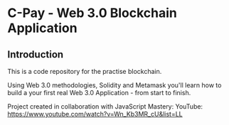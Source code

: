 # C-Pay - Web 3.0 Blockchain Application

## Introduction
This is a code repository for the practise blockchain.

Using Web 3.0 methodologies, Solidity and Metamask you'll learn how to build a your first real Web 3.0 Application - from start to finish.

Project created in collaboration with JavaScript Mastery:
YouTube: https://www.youtube.com/watch?v=Wn_Kb3MR_cU&list=LL 

